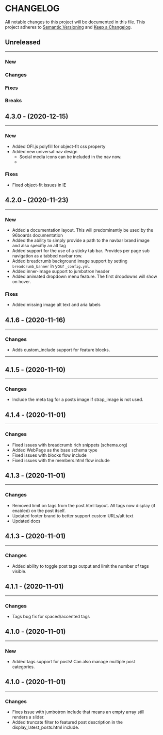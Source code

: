 # CHANGELOG

All notable changes to this project will be documented in this file.
This project adheres to [Semantic Versioning](http://semver.org/) and [Keep a Changelog](http://keepachangelog.com/).



## Unreleased
---

### New

### Changes

### Fixes

### Breaks


## 4.3.0 - (2020-12-15)
---

### New
* Added OFI.js polyfill for object-fit css property
* Added new universal nav design
  * Social media icons can be included in the nav now.
  * 
### Fixes
* Fixed object-fit issues in IE


## 4.2.0 - (2020-11-23)
---

### New
* Added a documentation layout. This will predominantly be used by the 96boards documentation
* Added the ability to simply provide a path to the navbar brand image and also specifiy an alt tag
* Added support for the use of a sticky tab bar. Provides per page sub navigation as a tabbed navbar row.
* Added breadcrumb background image support by setting `breadcrumb_banner` in your `_config.yml`.
* Added inner-image support to jumbotron header
* Added animated dropdown menu feature. The first dropdowns will show on hover.


### Fixes
* Added missing image alt text and aria labels


## 4.1.6 - (2020-11-16)
---

### Changes
* Adds custom_include support for feature blocks.


---

## 4.1.5 - (2020-11-10)

---

### Changes

- Include the meta tag for a posts image if strap_image is not used.

## 4.1.4 - (2020-11-01)

---

### Changes

- Fixed issues with breadcrumb rich snippets (schema.org)
- Added WebPage as the base schema type
- Fixed issues with blocks flow include
- Fixed issues with the members.html flow include

## 4.1.3 - (2020-11-01)

---

### Changes

- Removed limit on tags from the post.html layout. All tags now display (if enabled) on the post itself.
- Updated footer brand to better support custom URLs/alt text
- Updated docs

## 4.1.3 - (2020-11-01)

---

### Changes

- Added ability to toggle post tags output and limit the number of tags visible.

## 4.1.1 - (2020-11-01)

---

### Changes

- Tags bug fix for spaced/accented tags

## 4.1.0 - (2020-11-01)

---

### New

- Added tags support for posts! Can also manage multiple post categories.

## 4.1.0 - (2020-11-01)

---

### Changes

- Fixes issue with jumbotron include that means an empty array still renders a slider.
- Added truncate filter to featured post description in the display_latest_posts.html include.
